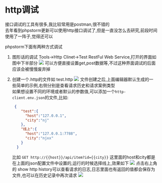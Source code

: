 # http调试

接口调试的工具有很多,我比较常用是postman,很不错的  
去年看到phpstorm更新可以使用http接口调试了,但是一直没怎么去研究,前段时间使用了一阵子,觉得还可以

phpstorm下面有两种方式调试

1. 图形话的调试 Tools->Http Clinet->Test RestFul Web Service,打开的界面如图中下半部分
 ![](https://ws1.sinaimg.cn/large/0063sFGSgy1fzqr5hjejyj30wz0pa40f.jpg)
    可以方便直接设置get,post数据等,不过这种界面调试的后面应该会被慢慢废弃掉
    
2. 创建一个.http的文件如 test.http
    ![](https://ws1.sinaimg.cn/large/0063sFGSgy1fzqrahfnh5j310o0gl0tr.jpg)
    文件创建之后,上面编辑器默认生成的一些简单的示例,右侧分别是查看请求历史和请求案例类型  
   如果想设置不同的环境或者默认的参数值,可以添加一个`http-client.env.json`的文件,比如:
   ```json
    {
       "test":{
         "host":"127.0.0.1",
         "city":"nj"
       },
       "线上":{
         "host":"127.0.0.1:7788",
         "city":"njxx"
       }
     }
   ```
   比如 `GET http://{{host}}/api/item?id={{city}}` 这里面的host和city都是在上面的json配置文件中设置的,运行的时候选择线上,效果如下
   ![](https://ws1.sinaimg.cn/large/0063sFGSgy1fzqrex8ctaj30rt06b74h.jpg)
    点击右上角的 show http history可以查看请求的日志,日志里面也有返回的值都会保存为文件,也可以在历史记录中再次请求
    ![](https://ws1.sinaimg.cn/large/0063sFGSgy1fzqrhe6521j30d605b748.jpg)
